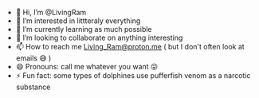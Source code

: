 - 👋 Hi, I’m @LivingRam
- 👀 I’m interested in littteraly everything
- 🌱 I’m currently learning as much possible
- 💞️ I’m looking to collaborate on anything interesting
- 📫 How to reach me Living_Ram@proton.me ( but I don't often look at emails 😅 )
- 😄 Pronouns: call me whatever you want 😜
- ⚡ Fun fact: some types of dolphines use pufferfish venom as a narcotic substance 

<!---
LivingRam/LivingRam is a ✨ special ✨ repository because its `README.md` (this file) appears on your GitHub profile.
You can click the Preview link to take a look at your changes.
--->
